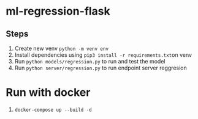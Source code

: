 # ml-regression-flask

## Steps
1. Create new venv `python -m venv env`
2. Install dependencies using `pip3 install -r requirements.txt`on venv
3. Run `python models/regression.py` to run and test the model
4. Run `python server/regression.py` to run endpoint server reggresion

# Run with docker
1. `docker-compose up --build -d`
